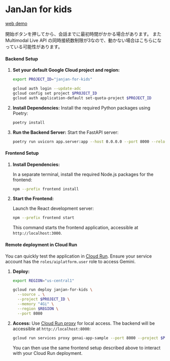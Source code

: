 # JanJan for kids
[web demo](https://janjan-for-kids.web.app)

開始ボタンを押してから、会話までに最初時間がかかる場合があります。
またMultimodal Live API の同時接続数制限が3なので、動かない場合はこちらになっている可能性があります。

#### Backend Setup
1. **Set your default Google Cloud project and region:**
   ```bash
   export PROJECT_ID="janjan-for-kids"

   gcloud auth login --update-adc
   gcloud config set project $PROJECT_ID
   gcloud auth application-default set-quota-project $PROJECT_ID
   ```
2. **Install Dependencies:**
   Install the required Python packages using Poetry:

   ```bash
   poetry install
   ```

3. **Run the Backend Server:**
   Start the FastAPI server:

   ```bash
   poetry run uvicorn app.server:app --host 0.0.0.0 --port 8000 --reload
   ```

#### Frontend Setup
1. **Install Dependencies:**

   In a separate terminal, install the required Node.js packages for the frontend:

   ```bash
   npm --prefix frontend install
   ```

2. **Start the Frontend:**

   Launch the React development server:

   ```bash
   npm --prefix frontend start
   ```

   This command starts the frontend application, accessible at `http://localhost:3000`.


#### Remote deployment in Cloud Run

You can quickly test the application in [Cloud Run](https://cloud.google.com/run). Ensure your service account has the `roles/aiplatform.user` role to access Gemini.

1. **Deploy:**

   ```bash
   export REGION="us-central1"

   gcloud run deploy janjan-for-kids \
     --source . \
     --project $PROJECT_ID \
     --memory "4Gi" \
     --region $REGION \
     --port 8080
   ```

2. **Access:** Use [Cloud Run proxy](https://cloud.google.com/sdk/gcloud/reference/run/services/proxy) for local access. The backend will be accessible at `http://localhost:8000`:

   ```bash
   gcloud run services proxy genai-app-sample --port 8000 --project $PROJECT_ID --region $REGION
   ```

   You can then use the same frontend setup described above to interact with your Cloud Run deployment.
